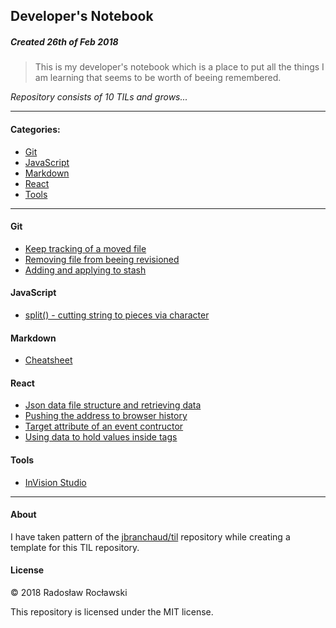 ## Developer's Notebook
##### Created 26th of Feb 2018

> This is my developer's notebook which is a place to put all the things I am learning that seems to be worth of beeing remembered. 

_Repository consists of 10 TILs and grows..._

---

#### Categories:

* [Git](#git)
* [JavaScript](#javascript)
* [Markdown](#markdown)
* [React](#react)
* [Tools](#tools)

---

#### Git
- [Keep tracking of a moved file](git/keep-tracking-of-a-moved-file.md)
- [Removing file from beeing revisioned](git/remove-file-from-beeing-revisioned.md)
- [Adding and applying to stash](git/adding-and-applying-to-stash.md)

#### JavaScript
- [split() - cutting string to pieces via character](javascript/split()-cutting-string-to-pieces-via-character.md)

#### Markdown

- [Cheatsheet](markdown/cheatsheet.md)

#### React
- [Json data file structure and retrieving data](react/json-data-file-structure-and-retrieving-data.md)
- [Pushing the address to browser history](react/pushing-the-address-to-browser-history.md)
- [Target attribute of an event contructor](react/target-attribute-of-an-event-constructor.md)
- [Using data to hold values inside tags](react/using-data-to-hold-values-inside-tags.md)

#### Tools
- [InVision Studio](tools/invision-studio.md)

---

#### About

I have taken pattern of the [jbranchaud/til](https://github.com/jbranchaud/til) repository while
creating a template for this TIL repository.

#### License

&copy; 2018 Radosław Rocławski

This repository is licensed under the MIT license.